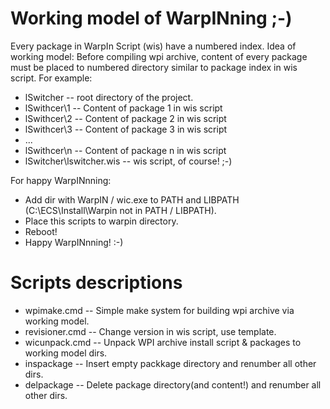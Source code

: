 Working model of WarpINning ;-)
===============================

Every package in WarpIn Script (wis) have a numbered index.
Idea of working model: Before compiling wpi archive, content of every package
must be placed to numbered directory similar to package index in wis script.
For example:
- lSwitcher   -- root directory of the project.
- lSwithcer\1 -- Content of package 1 in wis script
- lSwithcer\2 -- Content of package 2 in wis script
- lSwithcer\3 -- Content of package 3 in wis script
- ...
- lSwithcer\n -- Content of package n in wis script
- lSwitcher\lswitcher.wis -- wis script, of course! ;-)

For happy WarpINnning:
- Add dir with WarpIN / wic.exe to PATH and LIBPATH (C:\ECS\Install\Warpin not in PATH / LIBPATH).
- Place this scripts to warpin directory.
- Reboot!
- Happy WarpINnning! :-)


Scripts descriptions
====================

- wpimake.cmd -- Simple make system for building wpi archive via working model.
- revisioner.cmd -- Change version in wis script, use template.
- wicunpack.cmd -- Unpack WPI archive install script & packages to working model dirs.
- inspackage -- Insert empty packkage directory and renumber all other dirs.
- delpackage -- Delete package directory(and content!) and renumber all other dirs.